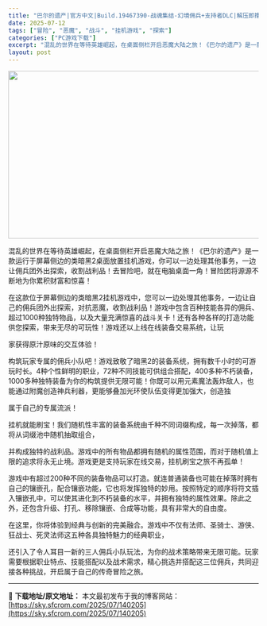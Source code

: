 ```yaml
---
title: "巴尔的遗产|官方中文|Build.19467390-战魂集结-幻境佣兵+支持者DLC|解压即撸|"
date: 2025-07-12
tags: ["冒险", "恶魔", "战斗", "挂机游戏", "探索"]
categories: ["PC游戏下载"]
excerpt: "混乱的世界在等待英雄崛起，在桌面侧栏开启恶魔大陆之旅！《巴尔的遗产》是一款运行于屏幕侧边的类暗黑2桌面放置挂机游戏，你可以一边处理其他事务，一边让佣兵团外出探索，收割战利品！去冒险吧，就在电脑桌面一角！冒险团将源源不断地为你累积财富和惊喜！ 在这款位于屏幕侧边的类暗黑2挂机游戏中，您可以一边处理其他&hellip;"
layout: post
---
```


<img class="aligncenter size-full wp-image-136758" src="https://sky.sfcrom.com/wp-content/uploads/2025/06/202506170930128.webp" alt="" width="600" height="338" />

混乱的世界在等待英雄崛起，在桌面侧栏开启恶魔大陆之旅！《巴尔的遗产》是一款运行于屏幕侧边的类暗黑2桌面放置挂机游戏，你可以一边处理其他事务，一边让佣兵团外出探索，收割战利品！去冒险吧，就在电脑桌面一角！冒险团将源源不断地为你累积财富和惊喜！

在这款位于屏幕侧边的类暗黑2挂机游戏中，您可以一边处理其他事务，一边让自己的佣兵团外出探索，对抗恶魔，收割战利品！游戏中包含百种技能各异的佣兵、超过1000种独特物品，以及大量充满惊喜的战斗关卡！还有各种各样的打造功能供您探索，带来无尽的可玩性！游戏还以上线在线装备交易系统，让玩

家获得原汁原味的交互体验！

构筑玩家专属的佣兵小队吧！游戏致敬了暗黑2的装备系统，拥有数千小时的可游玩时长。4种个性鲜明的职业，72种不同技能可供组合搭配，400多种不朽装备，1000多种独特装备为你的构筑提供无限可能！你既可以用元素魔法轰炸敌人，也能通过附魔创造神兵利器，更能够叠加光环使队伍变得更加强大，创造独

属于自己的专属流派！

挂机就能刷宝！我们随机性丰富的装备系统由千种不同词缀构成，每一次掉落，都将从词缀池中随机抽取组合，

并构成独特的战利品。游戏中的所有物品都拥有随机的属性范围，而对于随机值上限的追求将永无止境。游戏更是支持玩家在线交易，挂机刷宝之旅不再孤单！

游戏中有超过200种不同的装备物品可以打造。就连普通装备也可能在掉落时拥有自己的镶嵌孔，配合镶嵌功能，它也将发挥独特的妙用。按照特定的顺序将符文插入镶嵌孔中，可以使其进化到不朽装备的水平，并拥有独特的属性效果。除此之外，还包含升级、打孔、移除镶嵌、合成等功能，具有非常大的自由度。

在这里，你将体验到经典与创新的完美融合。游戏中不仅有法师、圣骑士、游侠、狂战士、死灵法师这五种各具独特魅力的经典职业，

还引入了令人耳目一新的三人佣兵小队玩法，为你的战术策略带来无限可能。玩家需要根据职业特点、技能搭配以及战术需求，精心挑选并搭配这三位佣兵，共同迎接各种挑战，开启属于自己的传奇冒险之旅。

---
📖 **下载地址/原文地址：** 本文最初发布于我的博客网站：[https://sky.sfcrom.com/2025/07/140205](https://sky.sfcrom.com/2025/07/140205)

